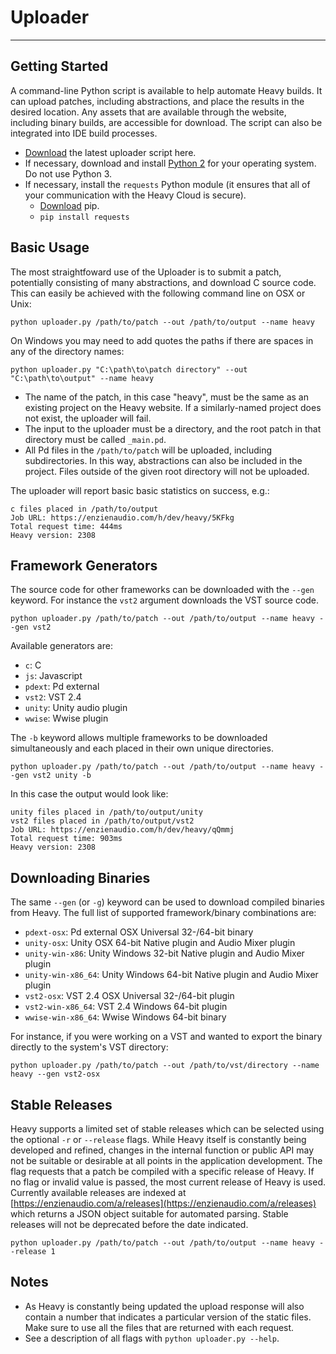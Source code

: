 # Uploader
---

## Getting Started
A command-line Python script is available to help automate Heavy builds. It can upload patches, including abstractions, and place the results in the desired location. Any assets that are available through the website, including binary builds, are accessible for download. The script can also be integrated into IDE build processes.

* [Download](https://enzienaudio.com/static/uploader.py) the latest uploader script here.
* If necessary, download and install [Python 2](https://www.python.org/downloads/) for your operating system. Do not use Python 3.
* If necessary, install the `requests` Python module (it ensures that all of your communication with the Heavy Cloud is secure).
  * [Download](https://pip.pypa.io/en/stable/installing/) pip.
  * `pip install requests`


## Basic Usage
The most straightfoward use of the Uploader is to submit a patch, potentially consisting of many abstractions, and download C source code. This can easily be achieved with the following command line on OSX or Unix:

```
python uploader.py /path/to/patch --out /path/to/output --name heavy
```

On Windows you may need to add quotes the paths if there are spaces in any of the directory names:

```
python uploader.py "C:\path\to\patch directory" --out "C:\path\to\output" --name heavy
```

* The name of the patch, in this case "heavy", must be the same as an existing project on the Heavy website. If a similarly-named project does not exist, the uploader will fail.
* The input to the uploader must be a directory, and the root patch in that directory must be called `_main.pd`.
* All Pd files in the `/path/to/patch` will be uploaded, including subdirectories. In this way, abstractions can also be included in the project. Files outside of the given root directory will not be uploaded.

The uploader will report basic basic statistics on success, e.g.:

```
c files placed in /path/to/output
Job URL: https://enzienaudio.com/h/dev/heavy/5KFkg
Total request time: 444ms
Heavy version: 2308
```

## Framework Generators
The source code for other frameworks can be downloaded with the `--gen` keyword. For instance the `vst2` argument downloads the VST source code.

```
python uploader.py /path/to/patch --out /path/to/output --name heavy --gen vst2
```

Available generators are:
* `c`: C
* `js`: Javascript
* `pdext`: Pd external
* `vst2`: VST 2.4
* `unity`: Unity audio plugin
* `wwise`: Wwise plugin

The `-b` keyword allows multiple frameworks to be downloaded simultaneously and each placed in their own unique directories.

```
python uploader.py /path/to/patch --out /path/to/output --name heavy --gen vst2 unity -b
```

In this case the output would look like:
```
unity files placed in /path/to/output/unity
vst2 files placed in /path/to/output/vst2
Job URL: https://enzienaudio.com/h/dev/heavy/qQmmj
Total request time: 903ms
Heavy version: 2308
```

## Downloading Binaries
The same `--gen` (or `-g`) keyword can be used to download compiled binaries from Heavy. The full list of supported framework/binary combinations are:
* `pdext-osx`: Pd external OSX Universal 32-/64-bit binary
* `unity-osx`: Unity OSX 64-bit Native plugin and Audio Mixer plugin
* `unity-win-x86`: Unity Windows 32-bit Native plugin and Audio Mixer plugin
* `unity-win-x86_64`: Unity Windows 64-bit Native plugin and Audio Mixer plugin
* `vst2-osx`: VST 2.4 OSX Universal 32-/64-bit plugin
* `vst2-win-x86_64`: VST 2.4 Windows 64-bit plugin
* `wwise-win-x86_64`: Wwise Windows 64-bit binary

For instance, if you were working on a VST and wanted to export the binary directly to the system's VST directory:

```
python uploader.py /path/to/patch --out /path/to/vst/directory --name heavy --gen vst2-osx
```

## Stable Releases
Heavy supports a limited set of stable releases which can be selected using the optional `-r` or `--release` flags. While Heavy itself is constantly being developed and refined, changes in the internal function or public API may not be suitable or desirable at all points in the application development. The flag requests that a patch be compiled with a specific release of Heavy. If no flag or invalid value is passed, the most current release of Heavy is used. Currently available releases are indexed at [https://enzienaudio.com/a/releases](https://enzienaudio.com/a/releases) which returns a JSON object suitable for automated parsing. Stable releases will not be deprecated before the date indicated.

```
python uploader.py /path/to/patch --out /path/to/output --name heavy --release 1
```

## Notes
* As Heavy is constantly being updated the upload response will also contain a number that indicates a particular version of the static files. Make sure to use all the files that are returned with each request.
* See a description of all flags with `python uploader.py --help`.
